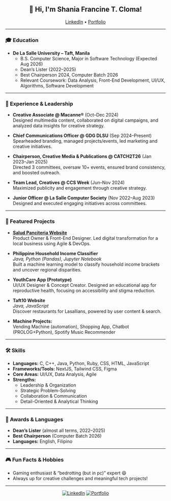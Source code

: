 <!--
Hi there 👋 I'm Shania Francine T. Cloma (shaneclm)!

Welcome to my GitHub! Here's a quick snapshot of who I am and what I love to do.
-->

<h2 align="center">👋 Hi, I'm Shania Francine T. Cloma!</h2>
<p align="center">
  <a href="https://linkedin.com/in/shania-cloma" target="_blank">LinkedIn</a> •
  <a href="https://shnclm-portfolio.vercel.app/" target="_blank">Portfolio</a>
</p>

---

### 🎓 Education

- **De La Salle University – Taft, Manila**
  - B.S. Computer Science, Major in Software Technology (Expected Aug 2026)
  - Dean’s Lister (2022–2025)
  - Best Chairperson 2024, Computer Batch 2026
  - Relevant Coursework: Data Analysis, Front-End Development, UI/UX, Algorithms, Software Development

---

### 💼 Experience & Leadership

- **Creative Associate @ Macanne®** (Oct–Dec 2024)  
  Designed multimedia content, collaborated on digital campaigns, and analyzed data insights for creative strategy.

- **Chief Communications Officer @ GDG DLSU** (Sep 2024–Present)  
  Spearheaded branding, managed projects/events, led marketing and creative initiatives.

- **Chairperson, Creative Media & Publications @ CATCH2T26** (Jan 2023–Jan 2025)  
  Directed 3 committees, oversaw 10+ events, ensured brand consistency, and boosted outreach.

- **Team Lead, Creatives @ CCS Week** (Jun–Nov 2024)  
  Maximized publicity and engagement through creative strategy.

- **Junior Officer @ La Salle Computer Society** (Nov 2022–Aug 2023)  
  Designed and executed engaging initiatives across committees.

---

### 🚀 Featured Projects

- **[Salud Panciteria Website](#)**  
  Product Owner & Front-End Designer. Led digital transformation for a local business using Agile & DevOps.

- **Philippine Household Income Classifier**  
  *Java, Python (Pandas), Jupyter Notebook*  
  Built a machine learning model to classify household income brackets and uncover regional disparities.

- **YouthCare App (Prototype)**  
  UI/UX Designer & Concept Creator. Designed an educational app for reproductive health, focusing on accessibility and stigma reduction.

- **Taft10 Website**  
  *Java, JavaScript*  
  Discover restaurants for Lasallians, powered by user content & search.

- **Machine Projects:**  
  Vending Machine (automation), Shopping App, Chatbot (PROLOG+Python), Spotify Music Recommender

---

### 🛠️ Skills

- **Languages:** C, C++, Java, Python, Ruby, CSS, HTML, JavaScript  
- **Frameworks/Tools:** NextJS, Tailwind CSS, Figma  
- **Core Areas:** UI/UX, Data Analysis, Agile
- **Strengths:**  
  - Leadership & Organization  
  - Strategic Problem-Solving  
  - Collaboration & Communication  
  - Detail-Oriented & Analytical Thinking

---

### 🌟 Awards & Languages

- **Dean’s Lister** (almost all terms, 2022–2025)
- **Best Chairperson** (Computer Batch 2026)
- **Languages:** English, Filipino

---

### 🎮 Fun Facts & Hobbies

- Gaming enthusiast & “bedrotting (but in pc)” expert 😄
- Always up for creative challenges and meaningful tech projects!

---

<p align="center">
  <a href="https://linkedin.com/in/shania-cloma" target="_blank"><img src="https://img.shields.io/badge/LinkedIn-shania--cloma-blue?logo=linkedin" alt="LinkedIn"></a>
  <a href="https://shnclm-portfolio.vercel.app/" target="_blank"><img src="https://img.shields.io/badge/Portfolio-shnclm--portfolio-green" alt="Portfolio"></a>
</p>

<!--
Let's connect and build something amazing together!
-->
